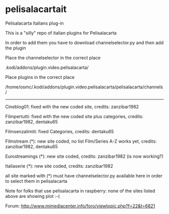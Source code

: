 # pelisalacartait
Pelisalacarta Italians plug-in

This is a "silly" repo of italian plugins for Pelisalacarta

In order to add them you have to download channelselector.py and then add the plugin

Place the channelselector in the correct place

.kodi/addons/plugin.video.pelisalacarta/

Place plugins in the correct place

/home/osmc/.kodi/addons/plugin.video.pelisalacarta/pelisalacarta/channels/

------------------------------------------------------------------
Cineblog01: 
fixed with the new coded site, credits: zanzibar1982

Filmpertutti: 
fixed with the new coded site plus categories, credits: zanzibar1982, dentaku65

Filmsenzalimiti: 
fixed Categories, credits: dentaku65

Filmstream (*): 
new site coded, no list Film/Series A-Z works yet, credits: zanzibar1982, dentaku65

Eurostreamings (*): 
new site coded, credits: zanzibar1982 (is now working?)

Italiaserie (*): 
new site coded, credits: zanzibar1982

all site marked with (*) must have channelselector.py available here in order to select them in pelisalacarta

Note for folks that use pelisalacarta in raspberry: none of the sites listed above are showing plot :-(

Forum: http://www.mimediacenter.info/foro/viewtopic.php?f=22&t=6821

